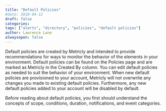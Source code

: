 ```yaml
---
title: "Default Policies"
#date: 2018-04-12
draft: false
categories:
tags: ["alerts", "directory", "policies", "default policies"]
author: Lawrence Lane
alwaysopen: false
---
```

Default policies are created by Metricly and intended to provide recommendations for ways to monitor the behavior of the elements in your environment. Default policies can be found on the Policies page and are marked as Metricly in the Created By column. You can edit default policies as needed to suit the behavior of your environment. When new default policies are provisioned to your account, Metricly will not overwrite any changes you made to existing default policies. Furthermore, any new default policies added to your account will be disabled by default.

Before reading about default policies, you first should understand the concepts of scope, conditions, duration, notifications, and event categories.

